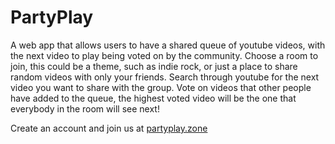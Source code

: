 # PartyPlay


A web app that allows users to have a shared queue of youtube videos, with the next video to play being voted on by the community. Choose a room to join, this could be a theme, such as indie rock, or just a place to share random videos with only your friends. Search through youtube for the next video you want to share with the group. Vote on videos that other people have added to the queue, the highest voted video will be the one that everybody in the room will see next!



Create an account and join us at [partyplay.zone](partyplay.zone)
